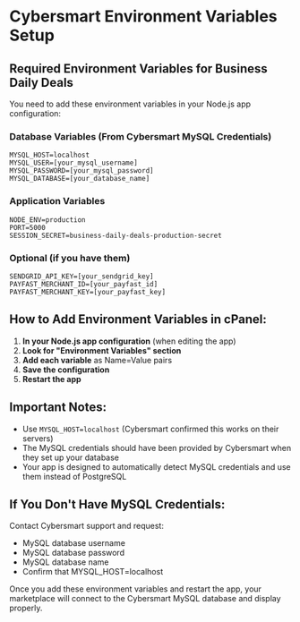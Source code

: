 # Cybersmart Environment Variables Setup

## Required Environment Variables for Business Daily Deals

You need to add these environment variables in your Node.js app configuration:

### Database Variables (From Cybersmart MySQL Credentials)
```
MYSQL_HOST=localhost
MYSQL_USER=[your_mysql_username]
MYSQL_PASSWORD=[your_mysql_password]  
MYSQL_DATABASE=[your_database_name]
```

### Application Variables
```
NODE_ENV=production
PORT=5000
SESSION_SECRET=business-daily-deals-production-secret
```

### Optional (if you have them)
```
SENDGRID_API_KEY=[your_sendgrid_key]
PAYFAST_MERCHANT_ID=[your_payfast_id]
PAYFAST_MERCHANT_KEY=[your_payfast_key]
```

## How to Add Environment Variables in cPanel:

1. **In your Node.js app configuration** (when editing the app)
2. **Look for "Environment Variables" section**
3. **Add each variable** as Name=Value pairs
4. **Save the configuration**
5. **Restart the app**

## Important Notes:
- Use `MYSQL_HOST=localhost` (Cybersmart confirmed this works on their servers)
- The MySQL credentials should have been provided by Cybersmart when they set up your database
- Your app is designed to automatically detect MySQL credentials and use them instead of PostgreSQL

## If You Don't Have MySQL Credentials:
Contact Cybersmart support and request:
- MySQL database username
- MySQL database password  
- MySQL database name
- Confirm that MYSQL_HOST=localhost

Once you add these environment variables and restart the app, your marketplace will connect to the Cybersmart MySQL database and display properly.